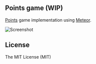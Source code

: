 ## Points game (WIP)

[Points](https://ru.wikipedia.org/wiki/Точки_\(игра\)) game implementation using [Meteor](https://www.meteor.com). 

![Screenshot](https://i.imgur.com/FnEJxY7.png)

## License

The MIT License (MIT)

